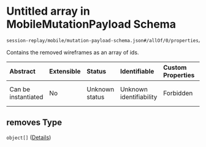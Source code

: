 # Untitled array in MobileMutationPayload Schema

```txt
session-replay/mobile/mutation-payload-schema.json#/allOf/0/properties/removes
```

Contains the removed wireframes as an array of ids.

| Abstract            | Extensible | Status         | Identifiable            | Custom Properties | Additional Properties | Access Restrictions | Defined In                                                                                                         |
| :------------------ | :--------- | :------------- | :---------------------- | :---------------- | :-------------------- | :------------------ | :----------------------------------------------------------------------------------------------------------------- |
| Can be instantiated | No         | Unknown status | Unknown identifiability | Forbidden         | Allowed               | Read only           | [mutation-payload-schema.json\*](../out/session-replay/mobile/mutation-payload-schema.json "open original schema") |

## removes Type

`object[]` ([Details](mutation-payload-schema-1-allof-0-properties-removes-items.md))
